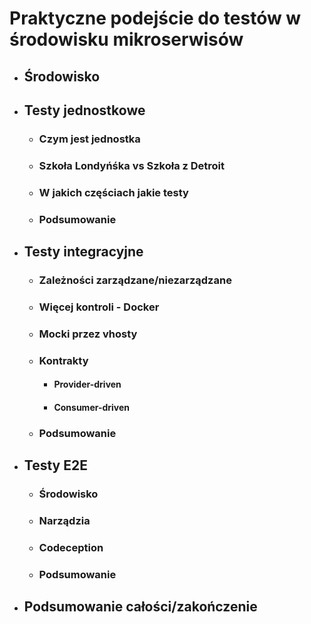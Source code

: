 # Praktyczne podejście do testów w środowisku mikroserwisów
- ## Środowisko
- ## Testy jednostkowe
  - ### Czym jest jednostka
  - ### Szkoła Londyńśka vs Szkoła z Detroit
  - ### W jakich częściach jakie testy
  - ### Podsumowanie
- ## Testy integracyjne
  - ### Zależności zarządzane/niezarządzane
  - ### Więcej kontroli - Docker
  - ### Mocki przez vhosty
  - ### Kontrakty
    - #### Provider-driven
    - #### Consumer-driven
  - ### Podsumowanie
- ## Testy E2E
  - ### Środowisko
  - ### Narządzia
  - ### Codeception
  - ### Podsumowanie
- ## Podsumowanie całości/zakończenie

